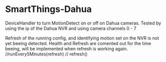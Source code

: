 # SmartThings-Dahua

DeviceHandler to turn MotionDetect on or off on Dahua cameras.
Tested by using the ip of the Dahua NVR and using camera channels 0 - 7

Refresh of the running config, and identifying motion set on the NVR is not yet beeing detected.
Health and Refresh are comented out for the time beeing, will be implemented when refresh is working again.
//runEvery5Minutes(refresh)
// refresh()

